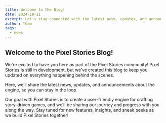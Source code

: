 ```yaml
---
title: Welcome to the Blog!
date: 2024-10-11
excerpt: Let's stay connected with the latest news, updates, and announcements.
author: Team
tags:
  - news
---
```


## Welcome to the Pixel Stories Blog!

We're excited to have you here as part of the Pixel Stories community! Pixel Stories is still in development, but we've created this blog to keep you updated on everything happening behind the scenes.

Here, we’ll share the latest news, updates, and announcements about the engine, so you can stay in the loop.

Our goal with Pixel Stories is to create a user-friendly engine for crafting story-driven games, and we’ll be sharing our journey and progress with you along the way. Stay tuned for new features, insights, and sneak peeks as we build Pixel Stories together!
